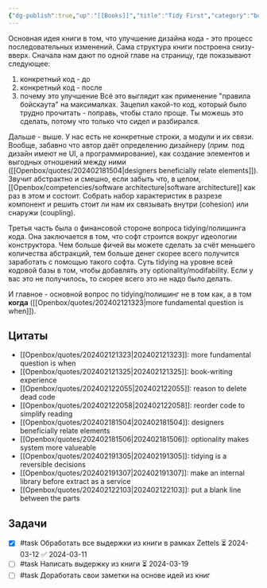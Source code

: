 ```yaml
---
{"dg-publish":true,"up":"[[Books]]","title":"Tidy First","category":"book","status":"Completed","tags":["books"],"rating":4,"date":"2024-02-04","modified_at":"2024-03-19T13:34:27+03:00","dg-path":"/books/Tidy First.md","permalink":"/books/tidy-first/","dgPassFrontmatter":true}
---
```





Основная идея книги в том, что улучшение дизайна кода - это процесс последовательных изменений. Сама структура книги построена снизу-вверх. Сначала нам дают по одной главе на страницу, где показывают следующее:
1. конкретный код - до
2. конкретный код - после
3. почему это улучшение
Всё это выглядит как применение "правила бойскаута" на максималках. Зацепил какой-то код, который было трудно прочитать - поправь, чтобы стало проще. Ты можешь это сделать, потому что только что сидел и разбирался.

Дальше - выше. У нас есть не конкретные строки, а модули и их связи. Вообще, забавно что автор даёт определению дизайнеру (*прим.* под дизайн имеют не UI, а программирование), как создание элементов и выгодных отношений между ними ([[Openbox/quotes/202402181504\|designers beneficially relate elements]]). Звучит абстрактно и смешно, если забыть что, в целом, [[Openbox/competencies/software architecture\|software architecture]] как раз в этом и состоит. Собрать набор характеристик в разрезе компонент и решить стоит ли нам их связывать внутри (cohesion) или снаружи (coupling). 

Третья часть была о финансовой стороне вопроса tidying/полишинга кода. Она заключается в том, что софт строится вокруг идеологии конструктора. Чем больше фичей вы можете сделать за счёт меньшего количества абстракций, тем больше денег скорее всего получится заработать с помощью такого софта. Суть tidying на уровне всей кодовой базы в том, чтобы добавлять эту optionality/modifability. Если у вас это не получилось, то скорее всего это не надо было делать.

И главное - основной вопрос по tidying/полишинг не в том как, а в том **когда** ([[Openbox/quotes/202402121323\|more fundamental question is when]]).

## Цитаты

- [[Openbox/quotes/202402121323\|202402121323]]: more fundamental question is when
- [[Openbox/quotes/202402121325\|202402121325]]: book-writing experience
- [[Openbox/quotes/202402122055\|202402122055]]: reason to delete dead code
- [[Openbox/quotes/202402122058\|202402122058]]: reorder code to simplify reading
- [[Openbox/quotes/202402181504\|202402181504]]: designers beneficially relate elements
- [[Openbox/quotes/202402181506\|202402181506]]: optionality makes system more valueable
- [[Openbox/quotes/202402191305\|202402191305]]: tidying is a reversible decisions
- [[Openbox/quotes/202402191307\|202402191307]]: make an internal library before extract as a service
- [[Openbox/quotes/202402122103\|202402122103]]: put a blank line between the parts


## Задачи

- [x] #task Обработать все выдержки из книги в рамках Zettels ⏳ 2024-03-12 ✅ 2024-03-11
- [ ] #task Написать выдержку из книги ⏳ 2024-03-19
- [ ] #task Доработать свои заметки на основе идей из книг
